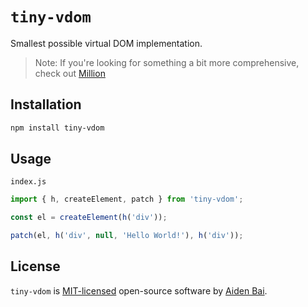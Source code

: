 # `tiny-vdom`

Smallest possible virtual DOM implementation.

> Note: If you're looking for something a bit more comprehensive, check out [Million](https://github.com/aidenybai/million)

## Installation

```sh
npm install tiny-vdom
```

## Usage

`index.js`

```js
import { h, createElement, patch } from 'tiny-vdom';

const el = createElement(h('div'));

patch(el, h('div', null, 'Hello World!'), h('div'));
```

## License

`tiny-vdom` is [MIT-licensed](LICENSE) open-source software by [Aiden Bai](https://github.com/aidenybai).
